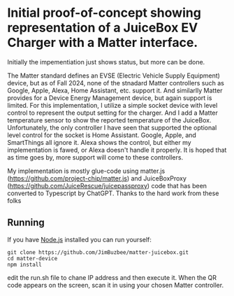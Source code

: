 # Initial proof-of-concept showing representation of a JuiceBox EV Charger with a Matter interface. 
Initially the impementiation just shows status, but more can be done. 

The Matter standard defines an EVSE (Electric Vehicle Supply Equipment) device, but as 
of Fall 2024, none of the stnadard Matter controllers such as Google, Apple, Alexa, Home Assistant, etc. support it. And similarlly 
Matter provides for a Device Energy Management device, but again support is limited. For this implementation, I utilize a simple
socket device with level control to represent the output setting for the charger. And I add a Matter temperature sensor to show
the reported temperature of the JuiceBox. Unfortunately, the only controller I have seen that supported the optional level control 
for the socket is Home Assistant. Google, Apple, and SmartThings all ignore it. Alexa shows the control, but either my implementation
is fawed, or Alexa doesn't handle it properly. It is hoped that as time goes by, more support will come to these controllers.

My implementation is mostly glue-code using matter.js (https://github.com/project-chip/matter.js) and 
JuiceBoxProxy (https://github.com/JuiceRescue/juicepassproxy) code that has been converted to Typescript by ChatGPT.  Thanks to the
hard work from these folks


## Running

If you have [Node.js](https://nodejs.org/) installed you can run yourself:

```
git clone https://github.com/JimBuzbee/matter-juicebox.git
cd matter-device
npm install
```

edit the run.sh file to chane IP address and then execute it. When the QR code appears on the screen, scan it in using
your chosen Matter controller.



